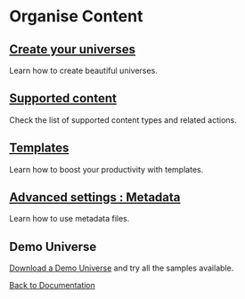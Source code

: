 # Organise Content

## [Create your universes](create_universes.md)
Learn how to create beautiful universes.

## [Supported content](supported_content/index.md)
Check the list of supported content types and related actions.

## [Templates](supported_content/templates.md)
Learn how to boost your productivity with templates.

## [Advanced settings : Metadata](advanced_setting.md)
Learn how to use metadata files.

## Demo Universe

[Download a Demo Universe](http://doc.compositeurdigital.com/UX/en/organise_content/Demo-Universe.zip) and try all the samples available.

<!--
## [Advanced configuration](advanced_configuration)
## [Deploy & share universe](deploy_share_universe.md)-->


[Back to Documentation](../index.md)
